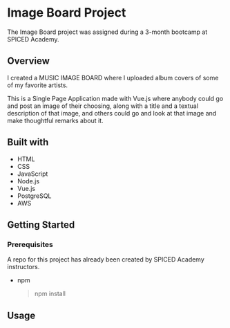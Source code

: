 # Image Board Project

The Image Board project was assigned during a 3-month bootcamp at SPICED Academy.

## Overview

I created a MUSIC IMAGE BOARD where I uploaded album covers of some of my favorite artists.

This is a Single Page Application made with Vue.js where anybody could go and post an image of their choosing, along with a title and a textual description of that image, and others could go and look at that image and make thoughtful remarks about it.

## Built with

-   HTML
-   CSS
-   JavaScript
-   Node.js
-   Vue.js
-   PostgreSQL
-   AWS

## Getting Started

### Prerequisites

A repo for this project has already been created by SPICED Academy instructors.

-   npm
    > npm install

## Usage
